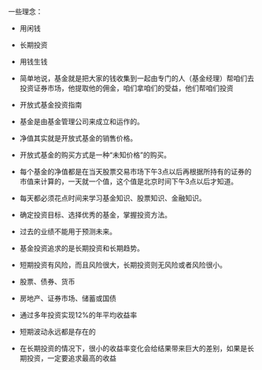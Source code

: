 一些理念：

* 用闲钱
* 长期投资
* 用钱生钱
* 简单地说，基金就是把大家的钱收集到一起由专门的人（基金经理）帮咱们去投资证券市场，他提取他的佣金，咱们拿咱们的受益，他们帮咱们投资
* 开放式基金投资指南
* 基金是由基金管理公司来成立和运作的。
* 净值其实就是开放式基金的销售价格。
* 开放式基金的购买方式是一种“未知价格”的购买。
* 每个基金的净值都是在当天股票交易市场下午3点以后再根据所持有的证券的市值来计算的，一天就一个值，这个值是北京时间下午3点以后才知道。
* 每天都必须花点时间来学习基金知识、股票知识、金融知识。 
* 确定投资目标、选择优秀的基金，掌握投资方法。
* 过去的业绩不能用于预测未来。
* 基金投资追求的是长期投资和长期趋势。

* 短期投资有风险，而且风险很大，长期投资则无风险或者风险很小。
* 股票、债券、货币
* 房地产、证券市场、储蓄或国债
* 通过多年投资实现12%的年平均收益率
* 短期波动永远都是存在的
* 在长期投资的情况下，很小的收益率变化会给结果带来巨大的差别，如果是长期投资，一定要追求最高的收益

